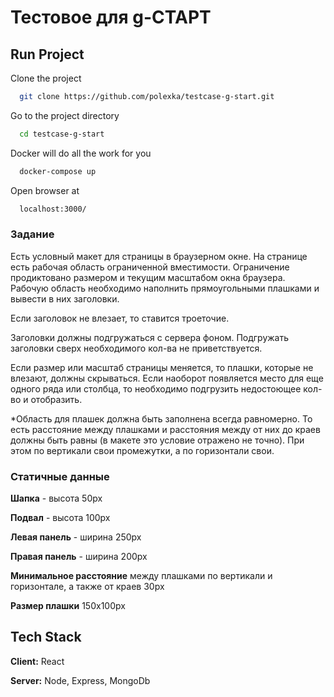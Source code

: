 
# Тестовое для g-СТАРТ

## Run Project

Clone the project

```bash
  git clone https://github.com/polexka/testcase-g-start.git
```

Go to the project directory

```bash
  cd testcase-g-start
```

Docker will do all the work for you

```bash
  docker-compose up
```
Open browser at

```bash
  localhost:3000/
```

### Задание

Есть условный макет для страницы в браузерном окне. На странице есть рабочая область ограниченной вместимости. Ограничение продиктовано размером и текущим масштабом окна браузера. Рабочую область необходимо наполнить прямоугольными плашками и вывести в них заголовки.

Если заголовок не влезает, то ставится троеточие.

Заголовки должны подгружаться с сервера фоном. Подгружать заголовки сверх необходимого кол-ва не приветствуется.

Если размер или масштаб страницы меняется, то плашки, которые не влезают, должны скрываться. Если наоборот появляется место для еще одного ряда или столбца, то необходимо подгрузить недостоющее кол-во и отобразить.

*Область для плашек должна быть заполнена всегда равномерно. То есть расстояние между плашками и расстояния между от них до краев должны быть равны (в макете это условие отражено не точно). При этом по вертикали свои промежутки, а по горизонтали свои.

### Статичные данные
**Шапка** - высота 50px

**Подвал** - высота 100px

**Левая панель** - ширина 250px

**Правая панель** - ширина 200px

**Минимальное расстояние** между плашками по вертикали и горизонтале, а также от краев 30px

**Размер плашки** 150x100px

## Tech Stack

**Client:** React

**Server:** Node, Express, MongoDb

